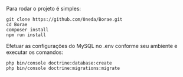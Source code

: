 Para rodar o projeto é simples:

```
git clone https://github.com/0neda/Borae.git
cd Borae
composer install
npm run install
```

Efetuar as configurações do MySQL no .env conforme seu ambiente e executar os comandos:

```
php bin/console doctrine:database:create
php bin/console doctrine:migrations:migrate
```
